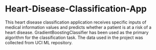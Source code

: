 # Heart-Disease-Classification-App
This heart disease classification application receives specific inputs of medical information values and predicts whether a patient is at a risk of a heart disease. GradientBoostingClassifier has been used as the primary algorithm for the classification task. The data used in the project was collected from UCI ML repository.
